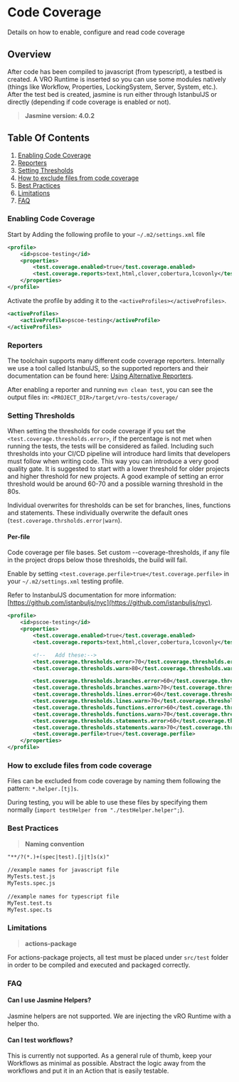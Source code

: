 # Code Coverage

Details on how to enable, configure and read code coverage

## Overview

After code has been compiled to javascript (from typescript), a testbed is created. A VRO Runtime is inserted so you can use some modules natively (things like Workflow, Properties, LockingSystem, Server, System, etc.). After the test bed is created, jasmine is run either through IstanbulJS or directly (depending if code coverage is enabled or not).

> **Jasmine version: 4.0.2**

## Table Of Contents

1. [Enabling Code Coverage](#enabling-code-coverage)
2. [Reporters](#reporters)
3. [Setting Thresholds](#setting-thresholds)
4. [How to exclude files from code coverage](#how-to-exclude-files-from-code-coverage)
5. [Best Practices](#best-practices)
6. [Limitations](#limitations)
7. [FAQ](#faq)

### Enabling Code Coverage

Start by Adding the following profile to your `~/.m2/settings.xml` file

```xml
<profile>
    <id>pscoe-testing</id>
    <properties>
        <test.coverage.enabled>true</test.coverage.enabled>
        <test.coverage.reports>text,html,clover,cobertura,lcovonly</test.coverage.reports>
    </properties>
</profile>
```

Activate the profile by adding it to the `<activeProfiles></activeProfiles>`.

```xml
<activeProfiles>
    <activeProfile>pscoe-testing</activeProfile>
</activeProfiles>
```

### Reporters

The toolchain supports many different code coverage reporters. Internally we use a tool called IstanbulJS, so the supported reporters and their documentation can be found here: [Using Alternative Reporters](https://istanbul.js.org/docs/advanced/alternative-reporters/).

After enabling a reporter and running `mvn clean test`, you can see the output files in: `<PROJECT_DIR>/target/vro-tests/coverage/`

### Setting Thresholds

When setting the thresholds for code coverage if you set the `<test.coverage.thresholds.error>`, if the percentage is not met when running the tests, the tests will be considered as failed. Including such thresholds into your CI/CD pipeline will introduce hard limits that developers must follow when writing code. This way you can introduce a very good quality gate. It is suggested to start with a lower threshold for older projects and higher threshold for new projects. A good example of setting an error threshold would be around 60-70 and a possible warning threshold in the 80s.

Individual overwrites for thresholds can be set for branches, lines, functions and statements. These individually overwrite the default ones (`test.coverage.thrsholds.error|warn`).

#### Per-file

Code coverage per file bases. Set custom --coverage-thresholds, if any file in the project drops below those thresholds, the build will fail.

Enable by setting `<test.coverage.perfile>true</test.coverage.perfile>` in your `~/.m2/settings.xml` testing profile.

Refer to InstanbulJS documentation for more information: [https://github.com/istanbuljs/nyc](https://github.com/istanbuljs/nyc).

```xml
<profile>
    <id>pscoe-testing</id>
    <properties>
        <test.coverage.enabled>true</test.coverage.enabled>
        <test.coverage.reports>text,html,clover,cobertura,lcovonly</test.coverage.reports>

        <!--   Add these:-->
        <test.coverage.thresholds.error>70</test.coverage.thresholds.error>
        <test.coverage.thresholds.warn>80</test.coverage.thresholds.warn>

        <test.coverage.thresholds.branches.error>60</test.coverage.thresholds.branches.error>
        <test.coverage.thresholds.branches.warn>70</test.coverage.thresholds.branches.warn>
        <test.coverage.thresholds.lines.error>60</test.coverage.thresholds.lines.error>
        <test.coverage.thresholds.lines.warn>70</test.coverage.thresholds.lines.warn>
        <test.coverage.thresholds.functions.error>60</test.coverage.thresholds.functions.error>
        <test.coverage.thresholds.functions.warn>70</test.coverage.thresholds.functions.warn>
        <test.coverage.thresholds.statements.error>60</test.coverage.thresholds.statements.error>
        <test.coverage.thresholds.statements.warn>70</test.coverage.thresholds.statements.warn>
        <test.coverage.perfile>true</test.coverage.perfile>
    </properties>
</profile>
```

### How to exclude files from code coverage

Files can be excluded from code coverage by naming them following the pattern: `*.helper.[tj]s`.

During testing, you will be able to use these files by specifying them normally (`import testHelper from "./testHelper.helper";`).

### Best Practices

> **Naming convention**

```txt
"**/?(*.)+(spec|test).[j|t]s(x)"
 
//example names for javascript file
MyTests.test.js
MyTests.spec.js
 
//example names for typescript file
MyTest.test.ts
MyTest.spec.ts
```

### Limitations

> **actions-package**

For actions-package projects, all test must be placed under `src/test` folder in order to be compiled and executed and packaged correctly.

### FAQ

#### Can I use Jasmine Helpers?

Jasmine helpers are not supported. We are injecting the vRO Runtime with a helper tho.

#### Can I test workflows?

This is currently not supported. As a general rule of thumb, keep your Workflows as minimal as possible. Abstract the logic away from the workflows and put it in an Action that is easily testable.
